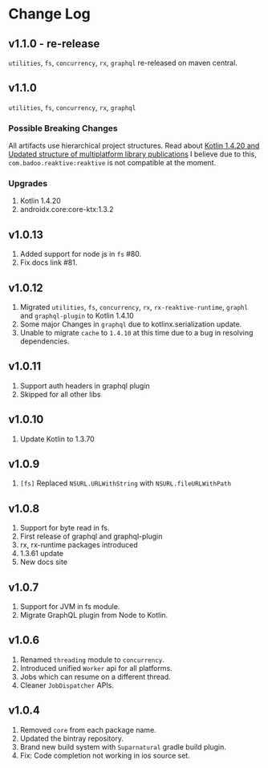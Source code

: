 # Change Log

## v1.1.0 - re-release
`utilities`, `fs`, `concurrency`, `rx`, `graphql` re-released on maven central.

## v1.1.0
`utilities`, `fs`, `concurrency`, `rx`, `graphql`

### Possible Breaking Changes
All artifacts use hierarchical project structures.
Read about [Kotlin 1.4.20 and Updated structure of multiplatform library publications](https://blog.jetbrains.com/kotlin/2020/11/kotlin-1-4-20-released/)
I believe due to this, `com.badoo.reaktive:reaktive` is not compatible at the moment.

### Upgrades
1. Kotlin 1.4.20
2. androidx.core:core-ktx:1.3.2

## v1.0.13
1. Added support for node js in `fs` #80.
2. Fix docs link #81.

## v1.0.12
1. Migrated `utilities`, `fs`, `concurrency`, `rx`, `rx-reaktive-runtime`, `graphl` and `graphql-plugin` to Kotlin 1.4.10
2. Some major Changes in `graphql` due to kotlinx.serialization update. 
3. Unable to migrate `cache` to `1.4.10` at this time due to a bug in resolving dependencies.

## v1.0.11
1. Support auth headers in graphql plugin
2. Skipped for all other libs

## v1.0.10
1. Update Kotlin to 1.3.70 


## v1.0.9
1. `[fs]` Replaced `NSURL.URLWithString` with `NSURL.fileURLWithPath` 

## v1.0.8
1. Support for byte read in fs.
1. First release of graphql and graphql-plugin
1. rx, rx-runtime packages introduced
1. 1.3.61 update
1. New docs site

## v1.0.7
1. Support for JVM in fs module.
2. Migrate GraphQL plugin from Node to Kotlin.

## v1.0.6
1. Renamed `threading` module to `concurrency`.
2. Introduced unified `Worker` api for all platforms.
3. Jobs which can resume on a different thread.
4. Cleaner `JobDispatcher` APIs.

## v1.0.4

1. Removed `core` from each package name.
2. Updated the bintray repository.
3. Brand new build system with `Suparnatural` gradle build plugin.
4. Fix: Code completion not working in ios source set.
